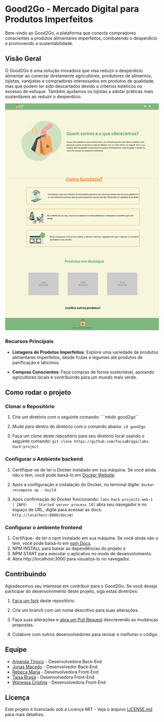 
# Good2Go - Mercado Digital para Produtos Imperfeitos

Bem-vindo ao Good2Go, a plataforma que conecta compradores conscientes a produtos alimentares imperfeitos, combatendo o desperdício e promovendo a sustentabilidade.

## Visão Geral

O Good2Go é uma solução inovadora que visa reduzir o desperdício alimentar ao conectar diretamente agricultores, produtores de alimentos, lojistas, varejistas e compradores interessados em produtos de qualidade, mas que podem ter sido descartados devido a critérios estéticos ou excesso de estoque. Também ajudamos os lojistas a adotar práticas mais sustentáveis ao reduzir o desperdício.

![alt](FRONT/public/HomePage.jpeg)

### Recursos Principais

- **Listagens de Produtos Imperfeitos**: Explore uma variedade de produtos alimentares imperfeitos, desde frutas e legumes até produtos de panificação e laticínios.

- **Compras Conscientes**: Faça compras de forma sustentável, apoiando agricultores locais e contribuindo para um mundo mais verde.

## Como rodar o projeto

### Clonar o Repositório

1. Crie um diretório com o seguinte comando:
```mkdir good2go``

2. Mude para dentro do diretório com o comando abaixo:
```cd good2go```

3. Faça um clone deste repositório para seu diretório local usando o seguinte comando:
```git clone https://github.com/TaisaBraga/labs-hack-project```


### Configurar o Ambiente backend

1. Certifique-se de ter o Docker instalado em sua máquina. Se você ainda não o tem, você pode baixá-lo em [Docker Website](https://www.docker.com/get-started).

2. Após a configuração e instalação do Docker, no terminal digite:
```docker recompose up --build```

3. Após confirmação do Docker funcionando:
```labs-hack-project2-web-1       | INFO:     Started server process [8]```
abra seu navegador e no espaço de URL, digite para acessar as docs:
```http://localhost:8000/docs#/```

### Configurar o ambiente frontend

1. Certifique- de ter o npm instalado em sua máquina. Se você ainda não o tem, você pode baixá-lo em [npm Docs](https://docs.npmjs.com/downloading-and-installing-node-js-and-npm).
2. NPM INSTALL para baixar as dependências do projeto e 
3. NPM START para executar o aplicativo no modo de desenvolvimento.
4. Abra http://localhost:3000 para visualizá-lo no navegador.

## Contribuindo

Agradecemos seu interesse em contribuir para o Good2Go. Se você deseja participar do desenvolvimento deste projeto, siga estas diretrizes:

1. [Faça um fork](https://docs.github.com/pt/get-started/quickstart/fork-a-repo) deste repositório.

2. Crie um branch com um nome descritivo para suas alterações.

3. Faça suas alterações e [abra um Pull Request](https://docs.github.com/pt/pull-requests/collaborating-with-pull-requests/proposing-changes-to-your-work-with-pull-requests/creating-a-pull-request) descrevendo as mudanças propostas.

4. Colabore com outros desenvolvedores para revisar e melhorar o código.

## Equipe

- [Amanda Tinoco](https://github.com/DeeDee100) - Desenvolvedora Back-End
- [Jonas Macedo](https://github.com/thejonasmacedo) - Desenvolvedor Back-End
- [Rebeca Maria](https://github.com/becamello) - Desenvolvedora Front-End
- [Taisa Braga](https://github.com/TaisaBraga) - Desenvolvedora Front-End
- [Wanessa Cristina](https://github.com/WanessaCristinaa) - Desenvolvedora Front-End

## Licença

Este projeto é licenciado sob a Licença MIT - Veja o arquivo [LICENSE.md](https://github.com/git/git-scm.com/blob/main/MIT-LICENSE.txt) para mais detalhes.

